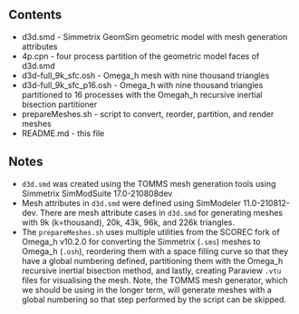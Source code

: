 ## Contents

- d3d.smd - Simmetrix GeomSim geometric model with mesh generation attributes
- 4p.cpn - four process partition of the geometric model faces of d3d.smd
- d3d-full_9k_sfc.osh - Omega_h mesh with nine thousand triangles
- d3d-full_9k_sfc_p16.osh - Omega_h with nine thousand triangles partitioned to 16 processes
  with the Omegah\_h recursive inertial bisection partitioner
- prepareMeshes.sh - script to convert, reorder, partition, and render meshes
- README.md - this file

## Notes

- `d3d.smd` was created using the TOMMS mesh generation tools using Simmetrix
  SimModSuite 17.0-210808dev
- Mesh attributes in `d3d.smd` were defined using SimModeler 11.0-210812-dev.
  There are mesh attribute cases in `d3d.smd` for generating meshes with
  9k (k=thousand), 20k, 43k, 96k, and 226k triangles.
- The `prepareMeshes.sh` uses multiple utilities from the SCOREC fork of Omega\_h v10.2.0 
  for converting the Simmetrix (`.sms`) meshes to Omega\_h (`.osh`), reordering
  them with a space filling curve so that they have a global numbering defined,
  partitioning them with the Omega\_h recursive inertial bisection method, and
  lastly, creating Paraview `.vtu` files for visualising the mesh.
  Note, the TOMMS mesh generator, which we should be using in the longer term,
  will generate meshes with a global numbering so that step performed by the
  script can be skipped.

